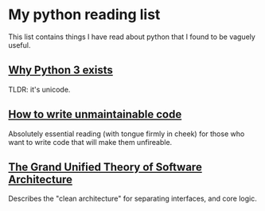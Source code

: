 # My python reading list

This list contains things I have read about python that
I found to be vaguely useful.


## [Why Python 3 exists](https://snarky.ca/why-python-3-exists/)

TLDR: it's unicode. 

## [How to write unmaintainable code](http://www2.imm.dtu.dk/courses/02161/2018/files/how_to_write_unmaintainable_code.pdf)

Absolutely essential reading (with tongue firmly in cheek) 
for those who want to write code that will make them
unfireable.


## [The Grand Unified Theory of Software Architecture](https://danuker.go.ro/the-grand-unified-theory-of-software-architecture.html)

Describes the "clean architecture" for separating interfaces, and core logic. 